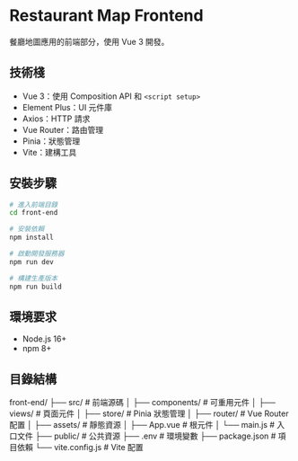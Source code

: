 # Restaurant Map Frontend

餐廳地圖應用的前端部分，使用 Vue 3 開發。

## 技術棧
- Vue 3：使用 Composition API 和 `<script setup>`
- Element Plus：UI 元件庫
- Axios：HTTP 請求
- Vue Router：路由管理
- Pinia：狀態管理
- Vite：建構工具

## 安裝步驟
```bash
# 進入前端目錄
cd front-end

# 安裝依賴
npm install

# 啟動開發服務器
npm run dev

# 構建生產版本
npm run build
```

## 環境要求
- Node.js 16+
- npm 8+

## 目錄結構
front-end/
├── src/ # 前端源碼
│ ├── components/ # 可重用元件
│ ├── views/ # 頁面元件
│ ├── store/ # Pinia 狀態管理
│ ├── router/ # Vue Router 配置
│ ├── assets/ # 靜態資源
│ ├── App.vue # 根元件
│ └── main.js # 入口文件
├── public/ # 公共資源
├── .env # 環境變數
├── package.json # 項目依賴
└── vite.config.js # Vite 配置